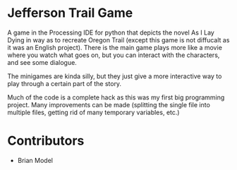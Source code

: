 # Jefferson Trail Game

A game in the Processing IDE for python that depicts the novel As I Lay Dying in way as to recreate Oregon Trail (except this game is not diffucalt as it was an English project). There is the main game plays more like a movie where you watch what goes on, but you can interact with the characters, and see some dialogue. 

The minigames are kinda silly, but they just give a more interactive way to play through a certain part of the story.

Much of the code is a complete hack as this was my first big programming project. Many improvements can be made (splitting the single file into multiple files, getting rid of many temporary variables, etc.)

# Contributors
- Brian Model
